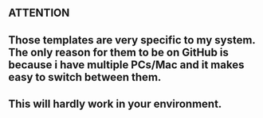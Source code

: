 ## ATTENTION

## Those templates are very specific to my system. The only reason for them to be on GitHub is because i have multiple PCs/Mac and it makes easy to switch between them.

## This will hardly work in your environment.
